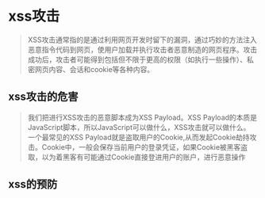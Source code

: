 # xss攻击

>XSS攻击通常指的是通过利用网页开发时留下的漏洞，通过巧妙的方法注入恶意指令代码到网页，使用户加载并执行攻击者恶意制造的网页程序。攻击成功后，攻击者可能得到包括但不限于更高的权限（如执行一些操作）、私密网页内容、会话和cookie等各种内容。

## xss攻击的危害

>我们把进行XSS攻击的恶意脚本成为XSS Payload。XSS Payload的本质是JavaScript脚本，所以JavaScript可以做什么，XSS攻击就可以做什么。
一个最常见的XSS Payload就是盗取用户的Cookie,从而发起Cookie劫持攻击。Cookie中，一般会保存当前用户的登录凭证，如果Cookie被黑客盗取，以为着黑客有可能通过Cookie直接登进用户的账户，进行恶意操作

## xss的预防